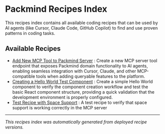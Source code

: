 # Packmind Recipes Index

This recipes index contains all available coding recipes that can be used by AI agents (like Cursor, Claude Code, GitHub Copilot) to find and use proven patterns in coding tasks.

## Available Recipes

- [Add New MCP Tool to Packmind Server](recipes/add-new-mcp-tool-to-packmind-server.md) : Create a new MCP server tool endpoint that exposes Packmind domain functionality to AI agents, enabling seamless integration with Cursor, Claude, and other MCP-compatible tools when adding queryable features to the platform.
- [Creating a Hello World Test Component](recipes/creating-a-hello-world-test-component.md) : Create a simple Hello World component to verify the component creation workflow and test the basic React component structure, providing a quick validation that the development environment is properly configured.
- [Test Recipe with Space Support](recipes/test-recipe-with-space-support.md) : A test recipe to verify that space support is working correctly in the MCP server


---

*This recipes index was automatically generated from deployed recipe versions.*